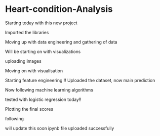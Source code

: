 # Heart-condition-Analysis
Starting today with this new project


Imported the libraries

Moving up with data engineering and gathering of data

Will be starting on with visualizations

uploading images

Moving on with visualisation

Starting feature engineering !!
Uploaded the dataset, now main prediction

Now following machine learning algorithms

tested with logistic regression today!!

Plotting the final scores



following

will update this soon 
ipynb file uploaded successfully

